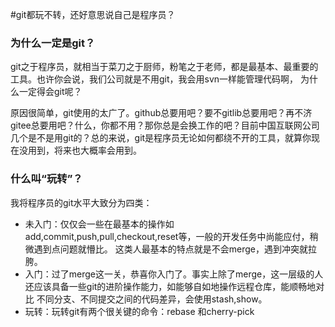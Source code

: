 #git都玩不转，还好意思说自己是程序员？

### 为什么一定是git？
git之于程序员，就相当于菜刀之于厨师，粉笔之于老师，都是最基本、最重要的工具。也许你会说，我们公司就是不用git，我会用svn一样能管理代码啊，
为什么一定得会git呢？

原因很简单，git使用的太广了。github总要用吧？要不gitlib总要用吧？再不济gitee总要用吧？什么，你都不用？那你总是会换工作的吧？目前中国互联网公司
几个是不是用git的？总的来说，git是程序员无论如何都绕不开的工具，就算你现在没用到，将来也大概率会用到。

### 什么叫“玩转”？
我将程序员的git水平大致分为四类：
+ 未入门：仅仅会一些在最基本的操作如add,commit,push,pull,checkout,reset等，一般的开发任务中尚能应付，稍微遇到点问题就懵比。
这类人最基本的特点就是不会merge，遇到冲突就拉胯。
+ 入门：过了merge这一关，恭喜你入门了。事实上除了merge，这一层级的人还应该具备一些git的进阶操作能力，如能够自如地操作远程仓库，能顺畅地对比
不同分支、不同提交之间的代码差异，会使用stash,show。
+ 玩转：玩转git有两个很关键的命令：rebase 和cherry-pick